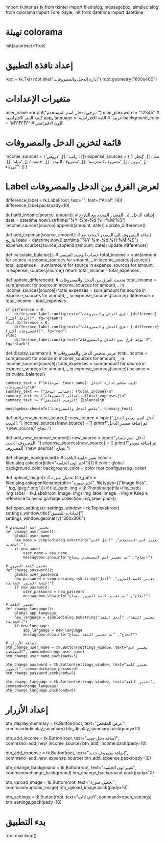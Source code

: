 import tkinter as tk
from tkinter import filedialog, messagebox, simpledialog
from colorama import Fore, Style, init
from datetime import datetime

# تهيئة colorama
init(autoreset=True)

# إعداد نافذة التطبيق
root = tk.Tk()
root.title("إدارة الدخل والمصروفات")
root.geometry("600x400")

# متغيرات الإعدادات
user_name = input("يرجى إدخال اسم المستخدم: ")
user_password = "12345"  # كلمة السر الافتراضية
app_language = 'عربي'  # اللغة الافتراضية
background_color = '#FFFFFF'  # اللون الافتراضي

# قائمة لتخزين الدخل والمصروفات
income_sources = {'راتب': [], 'دروس': []}
expense_sources = {
    'نت': [], 
    'إيجار': [], 
    'بنزين': [], 
    'مصروف المدرسة': [], 
    'مصروف البيت': [], 
    'جمعية': [], 
    'مياه': [], 
    'كهرباء': []
}

# Label لعرض الفرق بين الدخل والمصروفات
difference_label = tk.Label(root, text="", font=("Arial", 14))
difference_label.pack(pady=10)

def add_income(source, amount):
    # إضافة الدخل إلى المصدر المحدد مع التاريخ
    date = datetime.now().strftime("%Y-%m-%d %H:%M:%S")
    income_sources[source].append((amount, date))
    update_difference()

def add_expense(source, amount):
    # إضافة المصروف إلى المصدر المحدد مع التاريخ
    date = datetime.now().strftime("%Y-%m-%d %H:%M:%S")
    expense_sources[source].append((amount, date))
    update_difference()

def calculate_balance():
    # حساب الرصيد المتبقي
    total_income = sum(amount for source in income_sources for amount, _ in income_sources[source])
    total_expenses = sum(amount for source in expense_sources for amount, _ in expense_sources[source])
    return total_income - total_expenses

def update_difference():
    # تحديث الفرق بين الدخل والمصروفات
    total_income = sum(amount for source in income_sources for amount, _ in income_sources[source])
    total_expenses = sum(amount for source in expense_sources for amount, _ in expense_sources[source])
    difference = total_income - total_expenses
    
    if difference > 0:
        difference_label.config(text=f"فرق الدخل والمصروفات: {difference} (الدخل أكثر)", fg="green")
    elif difference < 0:
        difference_label.config(text=f"فرق الدخل والمصروفات: {-difference} (المصروفات أكثر)", fg="red")
    else:
        difference_label.config(text="لا يوجد فرق بين الدخل والمصروفات", fg="black")

def display_summary():
    # عرض ملخص الدخل والمصروفات
    total_income = sum(amount for source in income_sources for amount, _ in income_sources[source])
    total_expenses = sum(amount for source in expense_sources for amount, _ in expense_sources[source])
    balance = calculate_balance()
    
    summary_text = f"\nمرحبًا، {user_name}! إليك ملخص إدارة الدخل والمصروفات:\n"
    summary_text += f"إجمالي الدخل: {total_income}\n"
    summary_text += f"إجمالي المصروفات: {total_expenses}\n"
    summary_text += f"الرصيد المتبقي: {balance}\n"

    messagebox.showinfo("ملخص الدخل والمصروفات", summary_text)

def add_new_income_source():
    new_source = input("أدخل اسم مصدر الدخل الجديد: ")
    income_sources[new_source] = []
    print(f"تم إضافة مصدر الدخل '{new_source}' بنجاح.")

def add_new_expense_source():
    new_source = input("أدخل اسم مصدر المصروف الجديد: ")
    expense_sources[new_source] = []
    print(f"تم إضافة مصدر المصروف '{new_source}' بنجاح.")

def change_background():
    # تغيير خلفية النافذة
    color = filedialog.askcolor(title="اختر لون الخلفية")[1]
    if color:
        global background_color
        background_color = color
        root.configure(bg=color)

def upload_image():
    # تحميل صورة
    file_path = filedialog.askopenfilename(title="اختر صورة", filetypes=[("Image files", "*.jpg;*.jpeg;*.png")])
    if file_path:
        img = tk.PhotoImage(file=file_path)
        img_label = tk.Label(root, image=img)
        img_label.image = img  # Keep a reference to avoid garbage collection
        img_label.pack()

def open_settings():
    settings_window = tk.Toplevel(root)
    settings_window.title("إعدادات التطبيق")
    settings_window.geometry("300x300")

    # تغيير اسم المستخدم
    def change_user_name():
        global user_name
        new_name = simpledialog.askstring("تغيير اسم المستخدم", "أدخل الاسم الجديد:")
        if new_name:
            user_name = new_name
            messagebox.showinfo("نجاح", "تم تغيير اسم المستخدم بنجاح!")

    # تغيير كلمة المرور
    def change_password():
        global user_password
        new_password = simpledialog.askstring("تغيير كلمة المرور", "أدخل كلمة المرور الجديدة:")
        if new_password:
            user_password = new_password
            messagebox.showinfo("نجاح", "تم تغيير كلمة المرور بنجاح!")

    # تغيير اللغة
    def change_language():
        global app_language
        new_language = simpledialog.askstring("تغيير اللغة", "أدخل اللغة الجديدة:")
        if new_language:
            app_language = new_language
            messagebox.showinfo("نجاح", "تم تغيير اللغة بنجاح!")

    # إضافة الأزرار
    btn_change_user_name = tk.Button(settings_window, text="تغيير اسم المستخدم", command=change_user_name)
    btn_change_user_name.pack(pady=5)

    btn_change_password = tk.Button(settings_window, text="تغيير كلمة المرور", command=change_password)
    btn_change_password.pack(pady=5)

    btn_change_language = tk.Button(settings_window, text="تغيير اللغة", command=change_language)
    btn_change_language.pack(pady=5)

# إعداد الأزرار
btn_display_summary = tk.Button(root, text="عرض الملخص", command=display_summary)
btn_display_summary.pack(pady=10)

btn_add_income = tk.Button(root, text="إضافة دخل جديد", command=add_new_income_source)
btn_add_income.pack(pady=10)

btn_add_expense = tk.Button(root, text="إضافة مصروف جديد", command=add_new_expense_source)
btn_add_expense.pack(pady=10)

btn_change_background = tk.Button(root, text="تغيير لون الخلفية", command=change_background)
btn_change_background.pack(pady=10)

btn_upload_image = tk.Button(root, text="تحميل صورة", command=upload_image)
btn_upload_image.pack(pady=10)

btn_settings = tk.Button(root, text="الإعدادات", command=open_settings)
btn_settings.pack(pady=10)

# بدء التطبيق
root.mainloop()
